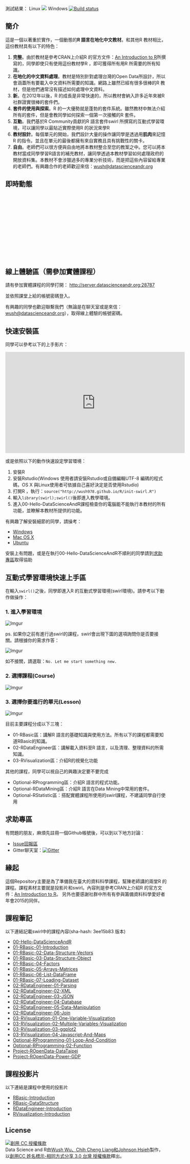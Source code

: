 <!-- title: R 語言翻轉教室 -->

<script>
  ((window.gitter = {}).chat = {}).options = {
    room: 'wush978/DataScienceAndR'
  };
</script>
<script src="https://sidecar.gitter.im/dist/sidecar.v1.js" async defer></script>
<script src="http://momentjs.com/downloads/moment-with-locales.min.js" async defer></script>

<script>

function showRegistrationRecords() {
  $("#records").empty();
  var url1 = "http://api.datascienceandr.org:3000/api/getManyRecords";
  var url2 = "http://api2.datascienceandr.org:3000/api/getManyRecords";
  var used_records = [];
  function successOperation(data) {
    data.forEach(function(record) {
      used_records.push(record);
    });
  }
  function getManyRecordsOperation(url, completeOperation) {
    return function(jqXHR, status) {
      $.ajax({
        url:url,
        type:"POST",
        data:{num:5},
        dataType:"json",
        success: successOperation,
        complete: completeOperation
      });
    };
  }
  var operation = getManyRecordsOperation(url1, getManyRecordsOperation(url2, function() {
    used_records.sort(function(r1, r2) {
      if (r1.created_at < r2.created_at)
        return 1;
      else if (r1.created_at > r2.created_at)
        return -1;
      else
        return 0;
    });
    used_records.forEach(function(record) {
      m = moment(record.created_at);
      if (record.type == 0) {
        li = "<li>" + record.user_id  + "在" + m.fromNow() + "進入了" + record.course  + "</li>"
      } else {
        li = "<li>" + record.user_id  + "在" + m.fromNow() + "完成了" + record.course  + "</li>"
      }
      $("#records").append(li);
    });
  }));
  operation();
}



window.onload =function(){
  moment.locale("zh-tw");
  showRegistrationRecords();
}
</script>


測試結果： Linux ![](https://travis-ci.org/wush978/DataScienceAndR.svg?branch=course) Windows [![Build status](https://ci.appveyor.com/api/projects/status/tej2qnpdxwy2r5lp/branch/course?svg=true)](https://ci.appveyor.com/project/wush978/datascienceandr/branch/course)

## 簡介

這是一個以著重於實作，一個動態的**R 語言在地化中文教材**。和其他R 教材相比，這份教材具有以下的特色：

1. **完整**。由於教材是參考CRAN上介紹R 的官方文件：[An Introduction to R](https://cran.r-project.org/doc/manuals/R-intro.pdf)所撰寫的，同學即使只有使用這份教材學R ，即可獲得所有用R 所需要的所有知識。
2. **在地化的中文資料處理**。教材是特別針對處理台灣的Open Data所設計，所以會涵蓋所有要載入中文資料所需要的知識。網路上雖然已經有很多很棒的R 教材，但是他們通常沒有描述如何處理中文資料。
3. **新**。在2012年以後，R 的成長是非常快速的，所以教材會納入許多近年來被R 社群證實很棒的套件們。
4. **套件的使用與探索**。R 的一大優勢就是蓬勃的套件系統。雖然教材中無法介紹所有的套件，但是會教同學如何探索一個第一次接觸的R 套件。
5. **互動**。我們基於R Community貢獻的R 語言套件swirl 所撰寫的互動式學習環境，可以讓同學以最貼近實際使用R 的狀況來學R
6. **教材設計**。每個單元的開始，我們設計大量的操作讓同學是透過用**肌肉**來記憶R 的指令。並且在單元的最後都擁有來自實務且具有挑戰性的關卡。
7. **自由**。老師們可以很方便與自由地將本教材整合至您的教案之中。您可以將本教材當成同學學習R語言的補充教材，讓同學透過本教材學習如何處理政府的開放資料集。本教材不會涉獵過多的專業分析技術，而是把這些內容留給專業的老師們。有興趣合作的老師歡迎來信：[wush@datascienceandr.org](mailto:wush@datascienceandr.org)

## 即時動態

<div class="well" style="height: 14em;"><ul id="records"></ul></div>

## 線上體驗區（需參加實體課程）

請有參加實體課程的同學打開： <http://server.datascienceandr.org:28787>

並依照課堂上給的帳號密碼登入。

有興趣的同學也歡迎聯繫我們（無論是在聊天室或是來信：[wush@datascienceandr.org](mailto:wush@datascienceandr.org)），取得線上體驗的帳號密碼。

## 快速安裝區

同學可以參考以下的上手影片：

<iframe width="560" height="315" src="https://www.youtube.com/embed/fcd6zSk0yd8" frameborder="0" allowfullscreen></iframe>

或是依照以下的動作快速設定學習環境：

1. 安裝R
2. 安裝Rstudio(Windows 使用者請安裝Rstudio或自備編輯UTF-8 編碼的程式碼，OS X 與Linux使用者可依據自己喜好決定是否使用Rstudio)
3. 打開R ，執行：`source("http://wush978.github.io/R/init-swirl.R")`
4. 輸入`library(swirl);swirl()`後即進入教學環境。
5. 進入00-Hello-DataScienceAndR課程檢查你的電腦能不能執行本教材的所有功能，並瞭解本教材所提供的功能。

有興趣了解安裝細節的同學，請操考：

- [Windows](https://github.com/wush978/DataScienceAndR/wiki/Windows-%E8%A8%AD%E5%AE%9A%E6%8C%87%E5%8D%97)
- [Mac OS X](https://github.com/wush978/DataScienceAndR/wiki/Mac-OS-X-%E8%A8%AD%E5%AE%9A%E6%8C%87%E5%8D%97)
- [Ubuntu](https://github.com/wush978/DataScienceAndR/wiki/Ubuntu-%E8%A8%AD%E5%AE%9A%E6%8C%87%E5%8D%97)

安裝上有問題，或是在執行00-Hello-DataScienceAndR不順利的同學請到[求助專區](#求助專區)取得協助

## 互動式學習環境快速上手區

在輸入`swirl()`之後，同學即進入R 的互動式學習環境(swirl環境)。請參考以下動作做操作：

### 1. 進入學習環境

![Imgur](http://i.imgur.com/sYGDy72.png)

ps. 如果你之前有進行過swirl的課程，swirl會出現下圖的選項詢問你是否要接關。請根據你的需求作答：

![Imgur](http://i.imgur.com/SwlSa3W.png)

如不接關，請選取：`No. Let me start something new.`

### 2. 選擇課程(Course)

![Imgur](http://i.imgur.com/Sfj0K1l.png)

### 3. 選擇你要進行的單元(Lesson)

![Imgur](http://i.imgur.com/OFgU4wM.png)

目前主要課程分成以下三塊：

- 01-RBasic區：講解R 語言的基礎知識與使用方法。所有以下的課程都需要知道RBasic的知識。
- 02-RDataEngineer區：講解載入資料至R 語言，以及清理、整理資料的所需知識。
- 03-RVisualization區：介紹R的視覺化功能

其他的課程，同學可以視自己的興趣決定要不要完成

- Optional-RProgramming區：介紹R 語言的程式功能。
- Optional-RDataMining區：介紹R 語言在Data Mining中常用的套件。
- Optional-RStatistic區：搭配實體課程所使用的swirl課程，不建議同學自行使用

## 求助專區

有問題的朋友，麻煩先註冊一個Github帳號後，可以到以下地方討論：

- [Issue回報區](https://github.com/wush978/DataScienceAndR/issues)
- Gitter聊天室：[![Gitter](https://badges.gitter.im/wush978/DataScienceAndR.svg)](https://gitter.im/wush978/DataScienceAndR?utm_source=badge&utm_medium=badge&utm_campaign=pr-badge)

## 緣起

這個Repository主要是為了準備我在臺大的資料科學課程，幫陳老師講的兩堂R 的課程。課程素材主要就是投影片和swirl。內容則是參考CRAN上介紹R 的官方文件：[An Introduction to R](https://cran.r-project.org/doc/manuals/R-intro.pdf)。
另外也要感謝社群中所有有參與籌備資料科學愛好者年會2015的同伴。

## 課程筆記

以下連結記載swirl中的課程內容(sha-hash: 3ee15b83 版本)

- [00-Hello-DataScienceAndR](note/00-Hello-DataScienceAndR.html)
- [01-RBasic-01-Introduction](note/01-RBasic-01-Introduction.html)
- [01-RBasic-02-Data-Structure-Vectors](note/01-RBasic-02-Data-Structure-Vectors.html)
- [01-RBasic-03-Data-Structure-Object](note/01-RBasic-03-Data-Structure-Object.html)
- [01-RBasic-04-Factors](note/01-RBasic-04-Factors.html)
- [01-RBasic-05-Arrays-Matrices](note/01-RBasic-05-Arrays-Matrices.html)
- [01-RBasic-06-List-DataFrame](note/01-RBasic-06-List-DataFrame.html)
- [01-RBasic-07-Loading-Dataset](note/01-RBasic-07-Loading-Dataset.html)
- [02-RDataEngineer-01-Parsing](note/02-RDataEngineer-01-Parsing.html)
- [02-RDataEngineer-02-XML](note/02-RDataEngineer-02-XML.html)
- [02-RDataEngineer-03-JSON](note/02-RDataEngineer-03-JSON.html)
- [02-RDataEngineer-04-Database](note/02-RDataEngineer-04-Database.html)
- [02-RDataEngineer-05-Data-Manipulation](note/02-RDataEngineer-05-Data-Manipulation.html)
- [02-RDataEngineer-06-Join](note/02-RDataEngineer-06-Join.html)
- [03-RVisualization-01-One-Variable-Visualization](note/03-RVisualization-01-One-Variable-Visualization.html)
- [03-RVisualization-02-Multiple-Variables-Visualization](note/03-RVisualization-02-Multiple-Variables-Visualization.html)
- [03-RVisualization-03-ggplot2](note/03-RVisualization-03-ggplot2.html)
- [03-RVisualization-04-Javascript-And-Maps](note/03-RVisualization-04-Javascript-And-Maps.html)
- [Optional-RProgramming-01-Loop-And-Condition](note/Optional-RProgramming-01-Loop-And-Condition.html)
- [Optional-RProgramming-02-Function](note/Optional-RProgramming-02-Function.html)
- [Project-ROpenData-DataTaipei](note/Project-ROpenData-DataTaipei.html)
- [Project-ROpenData-Power-GDP](note/Project-ROpenData-Power-GDP.html)

## 課程投影片

以下連結是課程中使用的投影片

- [RBasic-Introduction](slide/RBasic-Introduction.html)
- [RBasic-DataStructure](slide/RBasic-DataStructure.html)
- [RDataEngineer-Introduction](slide/RDataEngineer-Introduction.html)
- [RVisualization-Introduction](slide/RVisualization-Introduction.html)

## License

<a rel="license" href="http://creativecommons.org/licenses/by-sa/3.0/tw/"><img alt="創用 CC 授權條款" style="border-width:0" src="https://i.creativecommons.org/l/by-sa/3.0/tw/88x31.png" /></a><br /><span xmlns:dct="http://purl.org/dc/terms/" href="http://purl.org/dc/dcmitype/Text" property="dct:title" rel="dct:type">Data Science and R</span>由<a xmlns:cc="http://creativecommons.org/ns#" href="https://github.com/wush978/DataScienceAndR" property="cc:attributionName" rel="cc:attributionURL">Wush Wu、Chih Cheng Liang和Johnson Hsieh</a>製作，以<a rel="license" href="http://creativecommons.org/licenses/by-sa/3.0/tw/">創用CC 姓名標示-相同方式分享 3.0 台灣 授權條款</a>釋出。
